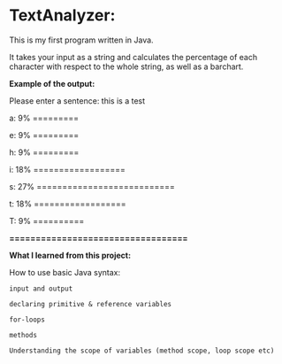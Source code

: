 # TextAnalyzer:

This is my first program written in Java.

It takes your input as a string and calculates the percentage
of each character with respect to the whole string, as well as a barchart.

**Example of the output:**

Please enter a sentence: this is a test
  
a: 9%  =========

e: 9%  =========

 h: 9%  =========

 i: 18% ==================

s: 27% ===========================

  t: 18% ==================

  T: 9% ==========

**==================================**

**What I learned from this project:**

How to use basic Java syntax:
    
    input and output

    declaring primitive & reference variables
    
    for-loops

    methods

    Understanding the scope of variables (method scope, loop scope etc)
